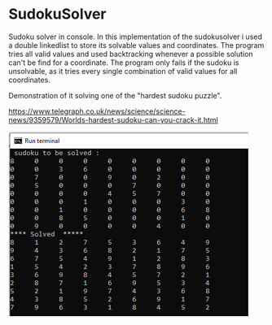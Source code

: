 # SudokuSolver
Sudoku solver in console. In this implementation of the sudokusolver i used a double linkedlist to store its solvable values and coordinates.
The program tries  all valid values and used backtracking whenever a possible solution can't be find for a coordinate. 
The program only fails if the sudoku is unsolvable, as it tries every single combination of valid values for all coordinates. 





Demonstration of it solving one of the "hardest sudoku puzzle".

https://www.telegraph.co.uk/news/science/science-news/9359579/Worlds-hardest-sudoku-can-you-crack-it.html


![alt text](https://github.com/WilliamVoong/SudokuSolver/blob/master/hardest_puzzle.PNG)
